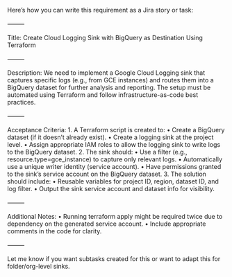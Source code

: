 Here’s how you can write this requirement as a Jira story or task:

⸻

Title:
Create Cloud Logging Sink with BigQuery as Destination Using Terraform

⸻

Description:
We need to implement a Google Cloud Logging sink that captures specific logs (e.g., from GCE instances) and routes them into a BigQuery dataset for further analysis and reporting. The setup must be automated using Terraform and follow infrastructure-as-code best practices.

⸻

Acceptance Criteria:
	1.	A Terraform script is created to:
	•	Create a BigQuery dataset (if it doesn’t already exist).
	•	Create a logging sink at the project level.
	•	Assign appropriate IAM roles to allow the logging sink to write logs to the BigQuery dataset.
	2.	The sink should:
	•	Use a filter (e.g., resource.type=gce_instance) to capture only relevant logs.
	•	Automatically use a unique writer identity (service account).
	•	Have permissions granted to the sink’s service account on the BigQuery dataset.
	3.	The solution should include:
	•	Reusable variables for project ID, region, dataset ID, and log filter.
	•	Output the sink service account and dataset info for visibility.

⸻

Additional Notes:
	•	Running terraform apply might be required twice due to dependency on the generated service account.
	•	Include appropriate comments in the code for clarity.

⸻

Let me know if you want subtasks created for this or want to adapt this for folder/org-level sinks.
